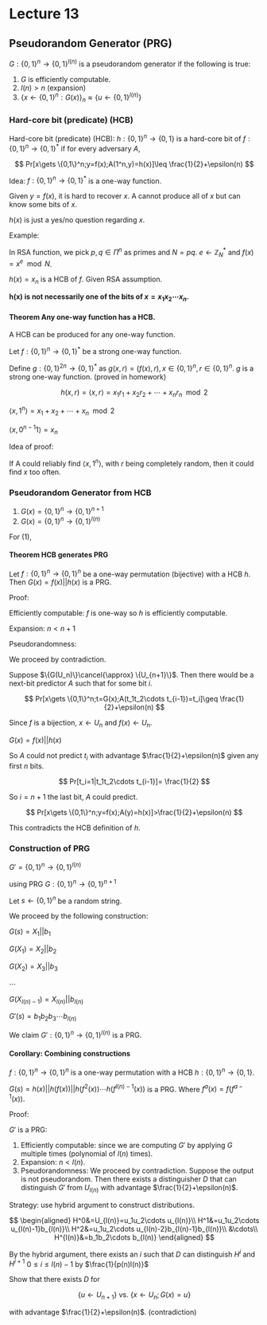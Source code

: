 # Lecture 13

## Pseudorandom Generator (PRG)

$G:\{0,1\}^n\to\{0,1\}^{l(n)}$ is a pseudorandom generator if the following is true:

1. $G$ is efficiently computable.
2. $l(n)> n$ (expansion)
3. $\{x\gets \{0,1\}^n:G(x)\}_n\approx \{u\gets \{0,1\}^{l(n)}\}$

### Hard-core bit (predicate) (HCB)

Hard-core bit (predicate) (HCB): $h:\{0,1\}^n\to \{0,1\}$ is a hard-core bit of $f:\{0,1\}^n\to \{0,1\}^*$ if for every adversary $A$,

$$
Pr[x\gets \{0,1\}^n;y=f(x);A(1^n,y)=h(x)]\leq \frac{1}{2}+\epsilon(n)
$$

Idea: $f:\{0,1\}^n\to \{0,1\}^*$ is a one-way function.

Given $y=f(x)$, it is hard to recover $x$. A cannot produce all of $x$ but can know some bits of $x$.

$h(x)$ is just a yes/no question regarding $x$.

Example:

In RSA function, we pick $p,q\in \Pi^n$ as primes and $N=pq$. $e\gets \mathbb{Z}_N^*$ and $f(x)=x^e\mod N$.

$h(x)=x_n$ is a HCB of $f$. Given RSA assumption.

**h(x) is not necessarily one of the bits of $x=x_1x_2\cdots x_n$.**

#### Theorem Any one-way function has a HCB.

A HCB can be produced for any one-way function.

Let $f:\{0,1\}^n\to \{0,1\}^*$ be a strong one-way function.

Define $g:\{0,1\}^{2n}\to \{0,1\}^*$ as $g(x,r)=(f(x), r),x\in \{0,1\}^n,r\in \{0,1\}^n$. $g$ is a strong one-way function. (proved in homework)

$$
h(x,r)=\langle x,r\rangle=x_1r_1+ x_2r_2+\cdots + x_nr_n\mod 2
$$

$\langle x,1^n\rangle=x_1+x_2+\cdots +x_n\mod 2$

$\langle x,0^{n-1}1\rangle=x_ n$

Idea of proof:

If A could reliably find $\langle x,1^n\rangle$, with $r$ being completely random, then it could find $x$ too often.

### Pseudorandom Generator from HCB

1. $G(x)=\{0,1\}^n\to \{0,1\}^{n+1}$
2. $G(x)=\{0,1\}^n\to \{0,1\}^{l(n)}$

For (1),

#### Theorem HCB generates PRG

Let $f:\{0,1\}^n\to \{0,1\}^n$ be a one-way permutation (bijective) with a HCB $h$. Then $G(x)=f(x)|| h(x)$ is a PRG.

Proof:

Efficiently computable: $f$ is one-way so $h$ is efficiently computable.

Expansion: $n<n+1$

Pseudorandomness:

We proceed by contradiction.

Suppose $\{G(U_n)\}\cancel{\approx} \{U_{n+1}\}$. Then there would be a next-bit predictor $A$ such that for some bit $i$.

$$
Pr[x\gets \{0,1\}^n;t=G(x);A(t_1t_2\cdots t_{i-1})=t_i]\geq \frac{1}{2}+\epsilon(n)
$$

Since $f$ is a bijection, $x\gets U_n$ and $f(x)\gets U_n$.

$G(x)=f(x)|| h(x)$

So $A$ could not predict $t_i$ with advantage $\frac{1}{2}+\epsilon(n)$ given any first $n$ bits.

$$
Pr[t_i=1|t_1t_2\cdots t_{i-1}]= \frac{1}{2}
$$

So $i=n+1$ the last bit, $A$ could predict.

$$
Pr[x\gets \{0,1\}^n;y=f(x);A(y)=h(x)]>\frac{1}{2}+\epsilon(n)
$$

This contradicts the HCB definition of $h$.

### Construction of PRG

$G'=\{0,1\}^n\to \{0,1\}^{l(n)}$

using PRG $G:\{0,1\}^n\to \{0,1\}^{n+1}$

Let $s\gets \{0,1\}^n$ be a random string.

We proceed by the following construction:

$G(s)=X_1||b_1$

$G(X_1)=X_2||b_2$

$G(X_2)=X_3||b_3$

$\cdots$

$G(X_{l(n)-1})=X_{l(n)}||b_{l(n)}$

$G'(s)=b_1b_2b_3\cdots b_{l(n)}$

We claim $G':\{0,1\}^n\to \{0,1\}^{l(n)}$ is a PRG.

#### Corollary: Combining constructions

$f:\{0,1\}^n\to \{0,1\}^n$ is a one-way permutation with a HCB $h: \{0,1\}^n\to \{0,1\}$.

$G(s)=h(x)||h(f(x))||h(f^2(x))\cdots h(f^{l(n)-1}(x))$ is a PRG. Where $f^a(x)=f(f^{a-1}(x))$.

Proof:

$G'$ is a PRG:

1. Efficiently computable: since we are computing $G'$ by applying $G$ multiple times (polynomial of $l(n)$ times).
2. Expansion: $n<l(n)$.
3. Pseudorandomness: We proceed by contradiction. Suppose the output is not pseudorandom. Then there exists a distinguisher $D$ that can distinguish $G'$ from $U_{l(n)}$ with advantage $\frac{1}{2}+\epsilon(n)$.

Strategy: use hybrid argument to construct distributions.

$$
\begin{aligned}
H^0&=U_{l(n)}=u_1u_2\cdots u_{l(n)}\\
H^1&=u_1u_2\cdots u_{l(n)-1}b_{l(n)}\\
H^2&=u_1u_2\cdots u_{l(n)-2}b_{l(n)-1}b_{l(n)}\\
&\cdots\\
H^{l(n)}&=b_1b_2\cdots b_{l(n)}
\end{aligned}
$$

By the hybrid argument, there exists an $i$ such that $D$ can distinguish $H^i$ and $H^{i+1}$ $0\leq i\leq l(n)-1$ by $\frac{1}{p(n)l(n)}$

Show that there exists $D$ for 

$$
\{u\gets U_{n+1}\}\text{ vs. }\{x\gets U_n;G(x)=u\}
$$

with advantage $\frac{1}{2}+\epsilon(n)$. (contradiction)

